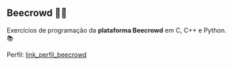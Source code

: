 ## Beecrowd 🐝🐝

Exercícios de programação da **plataforma Beecrowd** em C, C++ e Python. 📚

Perfil: [link_perfil_beecrowd](https://www.beecrowd.com.br/judge/pt/profile/667397)
